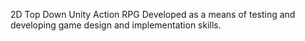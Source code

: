 2D Top Down Unity Action RPG
Developed as a means of testing and developing game design and implementation skills.
